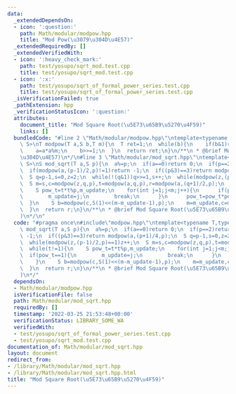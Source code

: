 ```yaml
---
data:
  _extendedDependsOn:
  - icon: ':question:'
    path: Math/modular/modpow.hpp
    title: "Mod Pow(\u3079\u304D\u4E57)"
  _extendedRequiredBy: []
  _extendedVerifiedWith:
  - icon: ':heavy_check_mark:'
    path: test/yosupo/sqrt_mod.test.cpp
    title: test/yosupo/sqrt_mod.test.cpp
  - icon: ':x:'
    path: test/yosupo/sqrt_of_formal_power_series.test.cpp
    title: test/yosupo/sqrt_of_formal_power_series.test.cpp
  _isVerificationFailed: true
  _pathExtension: hpp
  _verificationStatusIcon: ':question:'
  attributes:
    document_title: "Mod Square Root(\u5E73\u65B9\u5270\u4F59)"
    links: []
  bundledCode: "#line 2 \"Math/modular/modpow.hpp\"\ntemplate<typename T,typename\
    \ S>\nT modpow(T a,S b,T m){\n  T ret=1;\n  while(b){\n    if(b&1)ret=ret*a%m;\n\
    \    a=a*a%m;\n    b>>=1;\n  }\n  return ret;\n}\n/**\n * @brief Mod Pow(\u3079\
    \u304D\u4E57)\n*/\n#line 3 \"Math/modular/mod_sqrt.hpp\"\ntemplate<typename T,typename\
    \ S>\nS mod_sqrt(T a,S p){\n  a%=p;\n  if(a==0)return 0;\n  if(p==2)return a;\n\
    \  if(modpow(a,(p-1)/2,p)!=1)return -1;\n  if((p&3)==3)return modpow(a,(p+1)/4,p);\n\
    \  S q=p-1,s=0,z=2;\n  while(!(q&1))q>>=1,s++;\n  while(modpow(z,(p-1)/2,p)==1)z++;\n\
    \  S m=s,c=modpow(z,q,p),t=modpow(a,q,p),r=modpow(a,(q+1)/2,p);\n  while(t!=1){\n\
    \    S pow_t=t*t%p,m_update;\n    for(int j=1;j<m;j++){\n      if(pow_t==1){\n\
    \        m_update=j;\n        break;\n      }\n      pow_t=pow_t*pow_t%p;\n  \
    \  }\n    S b=modpow(c,S(1)<<(m-m_update-1),p);\n    m=m_update,c=modpow(b,2,p),t=(t*b%p)*b%p,r=r*b%p;\n\
    \  }\n  return r;\n}\n/**\n * @brief Mod Square Root(\u5E73\u65B9\u5270\u4F59\
    )\n*/\n"
  code: "#pragma once\n#include\"modpow.hpp\"\ntemplate<typename T,typename S>\nS\
    \ mod_sqrt(T a,S p){\n  a%=p;\n  if(a==0)return 0;\n  if(p==2)return a;\n  if(modpow(a,(p-1)/2,p)!=1)return\
    \ -1;\n  if((p&3)==3)return modpow(a,(p+1)/4,p);\n  S q=p-1,s=0,z=2;\n  while(!(q&1))q>>=1,s++;\n\
    \  while(modpow(z,(p-1)/2,p)==1)z++;\n  S m=s,c=modpow(z,q,p),t=modpow(a,q,p),r=modpow(a,(q+1)/2,p);\n\
    \  while(t!=1){\n    S pow_t=t*t%p,m_update;\n    for(int j=1;j<m;j++){\n    \
    \  if(pow_t==1){\n        m_update=j;\n        break;\n      }\n      pow_t=pow_t*pow_t%p;\n\
    \    }\n    S b=modpow(c,S(1)<<(m-m_update-1),p);\n    m=m_update,c=modpow(b,2,p),t=(t*b%p)*b%p,r=r*b%p;\n\
    \  }\n  return r;\n}\n/**\n * @brief Mod Square Root(\u5E73\u65B9\u5270\u4F59\
    )\n*/"
  dependsOn:
  - Math/modular/modpow.hpp
  isVerificationFile: false
  path: Math/modular/mod_sqrt.hpp
  requiredBy: []
  timestamp: '2022-03-25 21:53:48+00:00'
  verificationStatus: LIBRARY_SOME_WA
  verifiedWith:
  - test/yosupo/sqrt_of_formal_power_series.test.cpp
  - test/yosupo/sqrt_mod.test.cpp
documentation_of: Math/modular/mod_sqrt.hpp
layout: document
redirect_from:
- /library/Math/modular/mod_sqrt.hpp
- /library/Math/modular/mod_sqrt.hpp.html
title: "Mod Square Root(\u5E73\u65B9\u5270\u4F59)"
---
```

